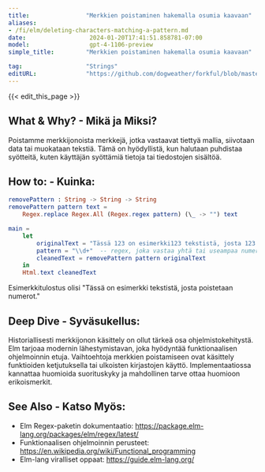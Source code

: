 ```yaml
---
title:                "Merkkien poistaminen hakemalla osumia kaavaan"
aliases:
- /fi/elm/deleting-characters-matching-a-pattern.md
date:                  2024-01-20T17:41:51.858781-07:00
model:                 gpt-4-1106-preview
simple_title:         "Merkkien poistaminen hakemalla osumia kaavaan"

tag:                  "Strings"
editURL:              "https://github.com/dogweather/forkful/blob/master/content/fi/elm/deleting-characters-matching-a-pattern.md"
---
```


{{< edit_this_page >}}

## What & Why? - Mikä ja Miksi?
Poistamme merkkijonoista merkkejä, jotka vastaavat tiettyä mallia, siivotaan data tai muokataan tekstiä. Tämä on hyödyllistä, kun halutaan puhdistaa syötteitä, kuten käyttäjän syöttämiä tietoja tai tiedostojen sisältöä.

## How to: - Kuinka:
```Elm
removePattern : String -> String -> String
removePattern pattern text =
    Regex.replace Regex.All (Regex.regex pattern) (\_ -> "") text

main =
    let
        originalText = "Tässä 123 on esimerkki123 tekstistä, josta 123 poistetaan numerot."
        pattern = "\\d+"  -- regex, joka vastaa yhtä tai useampaa numeroa
        cleanedText = removePattern pattern originalText
    in
    Html.text cleanedText
```

Esimerkkitulostus olisi "Tässä  on esimerkki tekstistä, josta  poistetaan numerot."

## Deep Dive - Syväsukellus:
Historiallisesti merkkijonon käsittely on ollut tärkeä osa ohjelmistokehitystä. Elm tarjoaa modernin lähestymistavan, joka hyödyntää funktionaalisen ohjelmoinnin etuja. Vaihtoehtoja merkkien poistamiseen ovat käsittely funktioiden ketjutuksella tai ulkoisten kirjastojen käyttö. Implementaatiossa kannattaa huomioida suorituskyky ja mahdollinen tarve ottaa huomioon erikoismerkit.

## See Also - Katso Myös:
- Elm Regex-paketin dokumentaatio: https://package.elm-lang.org/packages/elm/regex/latest/
- Funktionaalisen ohjelmoinnin perusteet: https://en.wikipedia.org/wiki/Functional_programming
- Elm-lang viralliset oppaat: https://guide.elm-lang.org/
